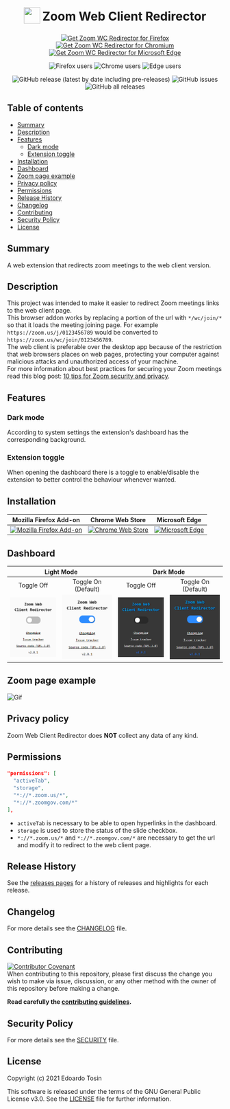 <h1 align="center">
  <sub>
    <img  src="https://raw.githubusercontent.com/EdoardoTosin/Zoom-Web-Client-Redirector/main/src/icons/256x256.png" height="38" width="38">
  </sub>
  Zoom Web Client Redirector
</h1>

<p align="center">
  <a href="https://addons.mozilla.org/firefox/addon/zoom-web-client-redirector">
    <img src="https://blog.mozilla.org/addons/files/2020/04/get-the-addon-fx-apr-2020.svg" alt="Get Zoom WC Redirector for Firefox" height=80px></a>
  <a href="https://chrome.google.com/webstore/detail/zoom-web-client-redirecto/ommndciompclncigoffdnipifnfnaclj">
    <img src="https://storage.googleapis.com/chrome-gcs-uploader.appspot.com/image/WlD8wC6g8khYWPJUsQceQkhXSlv1/HRs9MPufa1J1h5glNhut.png" alt="Get Zoom WC Redirector for Chromium" height=80px></a>
  <a href="https://microsoftedge.microsoft.com/addons/detail/kfpmepjfaolgcgabdmbpkfnicejbiggn">
    <img src="https://developer.microsoft.com/en-us/microsoft-store/badges/images/English_get-it-from-MS.png" alt="Get Zoom WC Redirector for Microsoft Edge" height=80px></a>
</p>

<p align="center">
  <img alt="Firefox users" src="https://img.shields.io/amo/users/zoom-web-client-redirector?label=Firefox%20Users&style=for-the-badge&logo=firefox"/>
  <img alt="Chrome users" src="https://img.shields.io/chrome-web-store/users/ommndciompclncigoffdnipifnfnaclj?label=Chrome%20Users&style=for-the-badge&logo=google"/>
  <img alt="Edge users" src="https://img.shields.io/badge/dynamic/json?label=Edge%20Users&style=for-the-badge&logo=microsoft-edge&query=activeInstallCount&url=https%3A%2F%2Fmicrosoftedge.microsoft.com%2Faddons%2Fgetproductdetailsbycrxid%2Fkfpmepjfaolgcgabdmbpkfnicejbiggn">
</p>
<p align="center">
  <img alt="GitHub release (latest by date including pre-releases)" src="https://img.shields.io/github/v/release/EdoardoTosin/Zoom-Web-Client-Redirector?include_prereleases&label=GitHub&logo=GitHub&style=for-the-badge"/>
  <img alt="GitHub issues" src="https://img.shields.io/github/issues/edoardotosin/Zoom-Web-Client-Redirector?style=for-the-badge"/>
  <img alt="GitHub all releases" src="https://img.shields.io/github/downloads/edoardotosin/Zoom-Web-Client-Redirector/total?style=for-the-badge"/>
</p>


## Table of contents

* [Summary](#summary)
* [Description](#description)
* [Features](#features)
  * [Dark mode](#dark-mode)
  * [Extension toggle](#extension-toggle)
* [Installation](#installation)
* [Dashboard](#dashboard)
* [Zoom page example](#zoom-page-example)
* [Privacy policy](#privacy-policy)
* [Permissions](#permissions)
* [Release History](#release-history)
* [Changelog](#changelog)
* [Contributing](#contributing)
* [Security Policy](#security-policy)
* [License](#license)

## Summary

A web extension that redirects zoom meetings to the web client version.

## Description

This project was intended to make it easier to redirect Zoom meetings links to the web client page.  
This browser addon works by replacing a portion of the url with `*/wc/join/*` so that it loads the meeting joining page. For example `https://zoom.us/j/0123456789` would be converted to `https://zoom.us/wc/join/0123456789`.  
The web client is preferable over the desktop app because of the restriction that web browsers places on web pages, protecting your computer against malicious attacks and unauthorized access of your machine.  
For more information about best practices for securing your Zoom meetings read this blog post: [10 tips for Zoom security and privacy](https://www.kaspersky.com/blog/zoom-security-ten-tips/34729).

## Features

### Dark mode

According to system settings the extension's dashboard has the corresponding background.

### Extension toggle

When opening the dashboard there is a toggle to enable/disable the extension to better control the behaviour whenever wanted.

## Installation

<table>
    <thead align="center">
        <tr>
            <th>Mozilla Firefox Add-on</th>
            <th>Chrome Web Store</th>
            <th>Microsoft Edge</th>
        </tr>
    </thead>
    <tbody align="center">
        <tr>
          <td><a href="https://addons.mozilla.org/firefox/addon/zoom-web-client-redirector">
         <img alt="Mozilla Firefox Add-on" src="https://img.shields.io/amo/v/zoom-web-client-redirector?label=firefox&logo=Firefox&style=for-the-badge"></a></td>
          <td><a href="https://chrome.google.com/webstore/detail/zoom-web-client-redirecto/ommndciompclncigoffdnipifnfnaclj">
          <img alt="Chrome Web Store" src="https://img.shields.io/chrome-web-store/v/ommndciompclncigoffdnipifnfnaclj?label=chrome&logo=google-chrome&style=for-the-badge"></a></td>
          <td><a href="https://microsoftedge.microsoft.com/addons/detail/kfpmepjfaolgcgabdmbpkfnicejbiggn">
       <img alt="Microsoft Edge" src="https://img.shields.io/badge/dynamic/json?label=Edge%09%09&logo=microsoft-edge&style=for-the-badge&prefix=v&query=%24.version&url=https%3A%2F%2Fmicrosoftedge.microsoft.com%2Faddons%2Fgetproductdetailsbycrxid%2Fkfpmepjfaolgcgabdmbpkfnicejbiggn"></a></td>
        </tr>
    </tbody>
</table>

## Dashboard

<table>
    <thead align="center">
        <tr>
            <th colspan=2>Light Mode</th>
            <th colspan=2>Dark Mode</th>
        </tr>
    </thead>
    <tbody align="center">
        <tr>
            <td>Toggle Off</td>
            <td>Toggle On<br>(Default)</td>
            <td>Toggle Off</td>
            <td>Toggle On<br>(Default)</td>
        </tr>
        <tr>
          <td><img alt="Toggle Off - Light Mode" src="https://raw.githubusercontent.com/EdoardoTosin/Zoom-Web-Client-Redirector/main/assets/dashboard/off-light.png"></td>
          <td><img alt="Toggle On - Light Mode" src="https://raw.githubusercontent.com/EdoardoTosin/Zoom-Web-Client-Redirector/main/assets/dashboard/on-light.png"></td>
          <td><img alt="Toggle Off - Dark Mode" src="https://raw.githubusercontent.com/EdoardoTosin/Zoom-Web-Client-Redirector/main/assets/dashboard/off-dark.png"></td>
          <td><img alt="Toggle On - Dark Mode" src="https://raw.githubusercontent.com/EdoardoTosin/Zoom-Web-Client-Redirector/main/assets/dashboard/on-dark.png"></td>
        </tr>
    </tbody>
</table>

## Zoom page example

![Gif](https://raw.githubusercontent.com/EdoardoTosin/Zoom-Web-Client-Redirector/main/assets/example/redirect_clip.gif)

## Privacy policy

Zoom Web Client Redirector does **NOT** collect any data of any kind.

## Permissions

``` json
"permissions": [
  "activeTab",
  "storage",
  "*://*.zoom.us/*",
  "*://*.zoomgov.com/*"
],
```

- ``activeTab`` is necessary to be able to open hyperlinks in the dashboard.
- ``storage`` is used to store the status of the slide checkbox.  
- ``*://*.zoom.us/*`` and ``*://*.zoomgov.com/*`` are necessary to get the url and modify it to redirect to the web client page.

## Release History

See the [releases pages](https://github.com/EdoardoTosin/Zoom-Web-Client-Redirector/releases) for a history of releases and highlights for each release.

## Changelog

For more details see the [CHANGELOG](https://github.com/EdoardoTosin/Zoom-Web-Client-Redirector/tree/main/CHANGELOG.md) file.

## Contributing

[![Contributor Covenant](https://img.shields.io/badge/Contributor%20Covenant-2.0-4baaaa.svg?style=for-the-badge)](https://github.com/EdoardoTosin/Zoom-Web-Client-Redirector/tree/main/CODE_OF_CONDUCT.md)  
When contributing to this repository, please first discuss the change you wish to make via issue, discussion, or any other method with the owner of this repository before making a change.

**Read carefully the [contributing guidelines](https://github.com/EdoardoTosin/Zoom-Web-Client-Redirector/tree/main/CONTRIBUTING.md).**

## Security Policy

For more details see the [SECURITY](https://github.com/EdoardoTosin/Zoom-Web-Client-Redirector/blob/main/SECURITY.md) file.

## License

Copyright (c) 2021 Edoardo Tosin

This software is released under the terms of the GNU General Public License v3.0. See the [LICENSE](https://github.com/EdoardoTosin/Zoom-Web-Client-Redirector/tree/main/LICENSE) file for further information.

